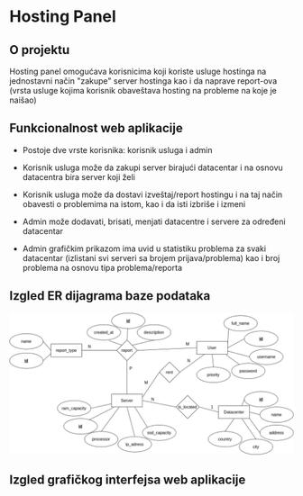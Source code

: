 # Hosting Panel

## O projektu

Hosting panel omogućava korisnicima koji koriste usluge hostinga na jednostavni način "zakupe" server hostinga kao i da naprave report-ova (vrsta usluge kojima korisnik obaveštava hosting na probleme na koje je naišao)

## Funkcionalnost web aplikacije

- Postoje dve vrste korisnika: korisnik usluga i admin

- Korisnik usluga može da zakupi server birajući datacentar i na osnovu datacentra bira server koji želi

- Korisnik usluga može da dostavi izveštaj/report hostingu i na taj način obavesti o problemima na istom, kao i da isti izbriše i izmeni

- Admin može dodavati, brisati, menjati datacentre i servere za određeni datacentar

- Admin grafičkim prikazom ima uvid u statistiku problema za svaki datacentar (izlistani svi serveri sa brojem prijava/problema) kao i broj problema na osnovu tipa problema/reporta

## Izgled ER dijagrama baze podataka

<img src="readme_pictures/baza.png">


## Izgled grafičkog interfejsa web aplikacije


